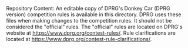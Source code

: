 Repository Content:
An editable copy of DPRG's Donkey Car (DPRG version) competition rules is available in this directory. DPRG uses these files when making changes to the competition rules. It should not be considered the "official" rules. The "official" rules are located on DPRG's website at https://www.dprg.org/contest-rules/. Rule clarifications are located at https://www.dprg.org/contest-rule-clarifications/.

